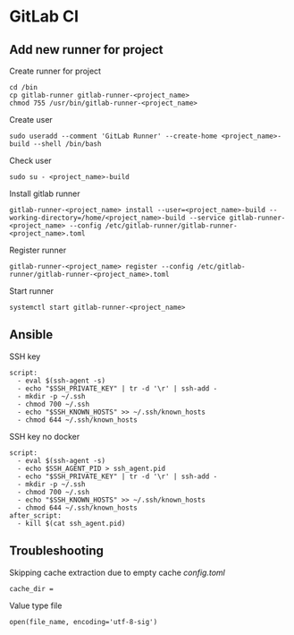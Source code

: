 # GitLab CI

## Add new runner for project

Create runner for project
```
cd /bin
cp gitlab-runner gitlab-runner-<project_name>
chmod 755 /usr/bin/gitlab-runner-<project_name>
```

Create user
```
sudo useradd --comment 'GitLab Runner' --create-home <project_name>-build --shell /bin/bash
```

Check user
```
sudo su - <project_name>-build
```

Install gitlab runner
```
gitlab-runner-<project_name> install --user=<project_name>-build --working-directory=/home/<project_name>-build --service gitlab-runner-<project_name> --config /etc/gitlab-runner/gitlab-runner-<project_name>.toml
```

Register runner
```
gitlab-runner-<project_name> register --config /etc/gitlab-runner/gitlab-runner-<project_name>.toml
```

Start runner
```
systemctl start gitlab-runner-<project_name>
```

## Ansible

SSH key
```
script:
  - eval $(ssh-agent -s)
  - echo "$SSH_PRIVATE_KEY" | tr -d '\r' | ssh-add -
  - mkdir -p ~/.ssh
  - chmod 700 ~/.ssh
  - echo "$SSH_KNOWN_HOSTS" >> ~/.ssh/known_hosts
  - chmod 644 ~/.ssh/known_hosts
```

SSH key no docker
```
script:
  - eval $(ssh-agent -s)
  - echo $SSH_AGENT_PID > ssh_agent.pid
  - echo "$SSH_PRIVATE_KEY" | tr -d '\r' | ssh-add -
  - mkdir -p ~/.ssh
  - chmod 700 ~/.ssh
  - echo "$SSH_KNOWN_HOSTS" >> ~/.ssh/known_hosts
  - chmod 644 ~/.ssh/known_hosts
after_script:
  - kill $(cat ssh_agent.pid)
```

## Troubleshooting

Skipping cache extraction due to empty cache
_config.toml_
```
cache_dir =
```

Value type file
```
open(file_name, encoding='utf-8-sig')
```
